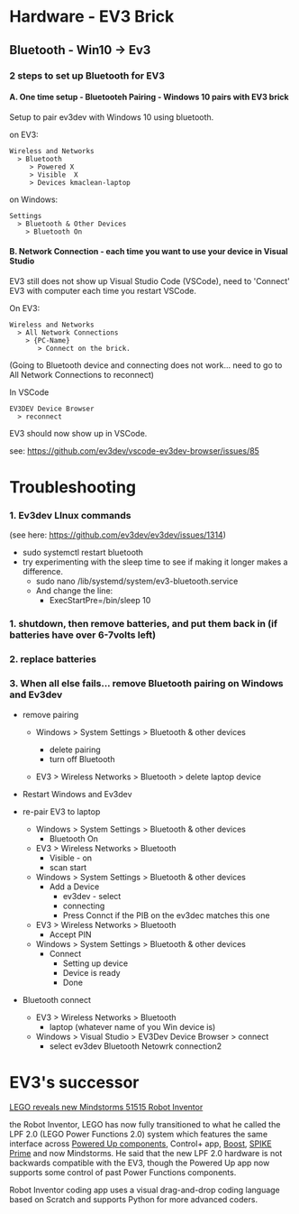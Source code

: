 # Hardware - EV3 Brick

## Bluetooth - Win10 -> Ev3

### 2 steps to set up Bluetooth for EV3

#### A. One time setup - Bluetooteh Pairing - Windows 10 pairs with EV3 brick

Setup to pair ev3dev with Windows 10 using bluetooth.

on EV3:

    Wireless and Networks
      > Bluetooth
         > Powered X
         > Visible  X
         > Devices kmaclean-laptop

on Windows: 

    Settings
      > Bluetooth & Other Devices
        > Bluetooth On

#### B. Network Connection - each time you want to use your device in Visual Studio

EV3 still does not show up  Visual Studio Code (VSCode), need to 'Connect' EV3 with computer each time you restart VSCode.

On EV3:

    Wireless and Networks 
      > All Network Connections 
        > {PC-Name} 
           > Connect on the brick.

(Going to Bluetooth device and connecting does not work... need to go to All Network Connections to reconnect)

In VSCode

    EV3DEV Device Browser
      > reconnect
EV3 should now show up in VSCode.

see: https://github.com/ev3dev/vscode-ev3dev-browser/issues/85


# Troubleshooting

### 1. Ev3dev LInux commands

(see here: https://github.com/ev3dev/ev3dev/issues/1314)

* sudo systemctl restart bluetooth
* try experimenting with the sleep time to see if making it longer makes a difference.
  * sudo nano /lib/systemd/system/ev3-bluetooth.service
  * And change the line:
    * ExecStartPre=/bin/sleep 10

### 1. shutdown, then remove batteries, and put them back in (if batteries have over 6-7volts left)

### 2. replace batteries

### 3. When all else fails... remove Bluetooth pairing on Windows and Ev3dev
* remove pairing
  *  Windows > System Settings > Bluetooth & other devices
     * delete pairing
     * turn off Bluetooth

  * EV3 > Wireless Networks > Bluetooth > delete laptop device

* Restart Windows and Ev3dev

* re-pair EV3 to laptop
  * Windows  > System Settings > Bluetooth & other devices
    * Bluetooth On
  * EV3 > Wireless Networks > Bluetooth
    * Visible - on
    * scan start
  * Windows  > System Settings > Bluetooth & other devices
    * Add a Device
      * ev3dev - select
      *   connecting
      * Press Connct if the PIB on the ev3dec matches this one
  * EV3 > Wireless Networks > Bluetooth
    * Accept PIN
  * Windows  > System Settings > Bluetooth & other devices
    * Connect
      * Setting up device
      * Device is ready
      * Done

* Bluetooth connect
  * EV3 > Wireless Networks > Bluetooth
    * laptop (whatever name of you Win device is)
  * Windows > Visual Studio > EV3Dev Device Browser > connect
    * select ev3dev Bluetooth Netowrk connection2
  


# EV3's successor

[LEGO reveals new Mindstorms 51515 Robot Inventor](https://www.brothers-brick.com/2020/06/12/lego-reveals-new-mindstorms-51515-robot-inventor-a-5-in-1-robotics-and-coding-set-news/)

the Robot Inventor, LEGO has now fully transitioned to what he called the LPF 2.0 (LEGO Power Functions 2.0) system which features the same interface across [Powered Up components](https://www.brothers-brick.com/2020/05/30/three-new-powered-up-technic-hubs-and-motors-will-be-available-from-lego-in-june-news/), Control+ app, [Boost](https://www.brothers-brick.com/2018/02/16/lego-boost-17101-creative-toolbox-review/), [SPIKE Prime](https://www.brothers-brick.com/2020/01/17/a-new-lease-on-learning-with-lego-education-set-45678-spike-prime-review/) and now Mindstorms. He said that the new LPF 2.0 hardware is not backwards compatible with the EV3, though the Powered Up app now supports some control of past Power Functions components.

Robot Inventor coding app uses a visual drag-and-drop coding language based on Scratch and supports Python for more advanced coders.
